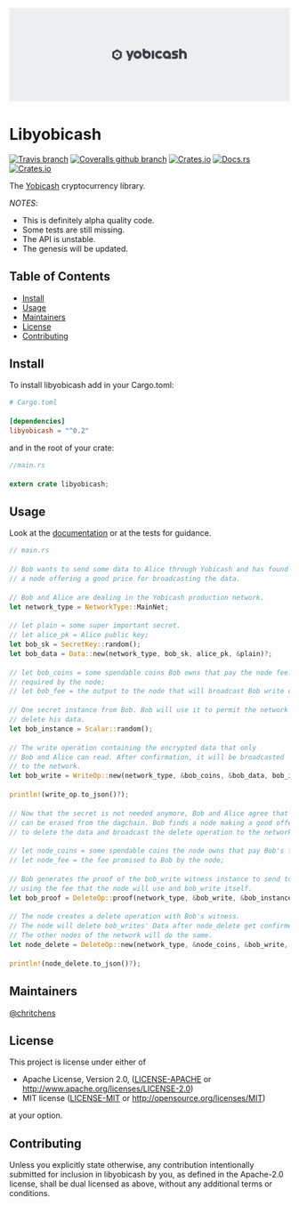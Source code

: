 ![banner](assets/banner.png)

# Libyobicash
[![Travis branch](https://img.shields.io/travis/yobicash/libyobicash/master.svg)](https://travis-ci.org/yobicash/libyobicash)
[![Coveralls github branch](https://img.shields.io/coveralls/github/yobicash/libyobicash/master.svg)](https://coveralls.io/github/yobicash/libyobicash?branch=master)
[![Crates.io](https://img.shields.io/crates/v/libyobicash.svg)](https://crates.io/crates/libyobicash)
[![Docs.rs](https://docs.rs/libyobicash/badge.svg)](https://docs.rs/libyobicash)
[![Crates.io](https://img.shields.io/crates/l/libyobicash.svg)]()

The [Yobicash](https://yobicash.org) cryptocurrency library.

*NOTES*:

- This is definitely alpha quality code.
- Some tests are still missing.
- The API is unstable.
- The genesis will be updated.

## Table of Contents

- [Install](#install)
- [Usage](#usage)
- [Maintainers](#maintainers)
- [License](#license)
- [Contributing](#contributing)

## Install

To install libyobicash add in your Cargo.toml:

```toml
# Cargo.toml

[dependencies]
libyobicash = "^0.2"
```

and in the root of your crate:

```rust
//main.rs

extern crate libyobicash;
```

## Usage

Look at the [documentation](https://docs.rs/libyobicash) or at the tests for guidance.

```rust
// main.rs

// Bob wants to send some data to Alice through Yobicash and has found
// a node offering a good price for broadcasting the data.

// Bob and Alice are dealing in the Yobicash production network.
let network_type = NetworkType::MainNet;

// let plain = some super important secret.
// let alice_pk = Alice public key;
let bob_sk = SecretKey::random();
let bob_data = Data::new(network_type, bob_sk, alice_pk, &plain)?;

// let bob_coins = some spendable coins Bob owns that pay the node fee.
// required by the node;
// let bob_fee = the output to the node that will broadcast Bob write operation;

// One secret instance from Bob. Bob will use it to permit the network to
// delete his data.
let bob_instance = Scalar::random();

// The write operation containing the encrypted data that only
// Bob and Alice can read. After confirmation, it will be broadcasted
// to the network.
let bob_write = WriteOp::new(network_type, &bob_coins, &bob_data, bob_instance, &bob_fee)?;

println!(write_op.to_json()?);

// Now that the secret is not needed anymore, Bob and Alice agree that it
// can be erased from the dagchain. Bob finds a node making a good offer
// to delete the data and broadcast the delete operation to the network.

// let node_coins = some spendable coins the node owns that pay Bob's fee;
// let node_fee = the fee promised to Bob by the node;

// Bob generates the proof of the bob_write witness instance to send to the node
// using the fee that the node will use and bob_write itself.
let bob_proof = DeleteOp::proof(network_type, &bob_write, &bob_instance, &node_fee)?;

// The node creates a delete operation with Bob's witness.
// The node will delete bob_writes' Data after node_delete get confirmed.
// The other nodes of the network will do the same.
let node_delete = DeleteOp::new(network_type, &node_coins, &bob_write, &bob_proof, &node_fee)?;

println!(node_delete.to_json()?);
```

## Maintainers

[@chritchens](https://github.com/chritchens)

## License

This project is license under either of

 * Apache License, Version 2.0, ([LICENSE-APACHE](LICENSE-APACHE) or
   http://www.apache.org/licenses/LICENSE-2.0)
 * MIT license ([LICENSE-MIT](LICENSE-MIT) or
   http://opensource.org/licenses/MIT)

at your option.

## Contributing

Unless you explicitly state otherwise, any contribution intentionally submitted for inclusion in libyobicash by you, as defined in the Apache-2.0 license, shall be dual licensed as above, without any additional terms or conditions.
